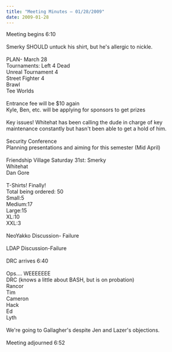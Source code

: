 ```yaml
---
title: "Meeting Minutes – 01/28/2009"
date: 2009-01-28
---
```

Meeting begins 6:10<br />
<br />
Smerky SHOULD untuck his shirt, but he's allergic to nickle.<br />
<br />
PLAN- March 28<br />
Tournaments: Left 4 Dead<br />
             Unreal Tournament 4<br />
             Street Fighter 4<br />
             Brawl<br />
             Tee Worlds<br />
<br />
Entrance fee will be $10 again<br />
Kyle, Ben, etc. will be applying for sponsors to get prizes<br />
<br />
Key issues! Whitehat has been calling the dude in charge of key maintenance constantly but hasn't been able to get a hold of him.<br />
<br />
Security Conference<br />
Planning presentations and aiming for this semester (Mid April)<br />
<br />
Friendship Village Saturday 31st: Smerky<br />
                                  Whitehat<br />
                                  Dan Gore<br />
<br />
T-Shirts! Finally!<br />
Total being ordered: 50<br />
Small:5<br />
Medium:17<br />
Large:15<br />
XL:10<br />
XXL:3<br />
<br />
NeoYakko Discussion- Failure<br />
<br />
LDAP Discussion-Failure<br />
<br />
DRC arrives 6:40<br />
<br />
Ops.... WEEEEEEE<br />
DRC (knows a little about BASH, but is on probation)<br />
Rancor<br />
Tim<br />
Cameron<br />
Hack<br />
Ed<br />
Lyth<br />
<br />
We're going to Gallagher's despite Jen and Lazer's objections.<br />
<br />
Meeting adjourned 6:52